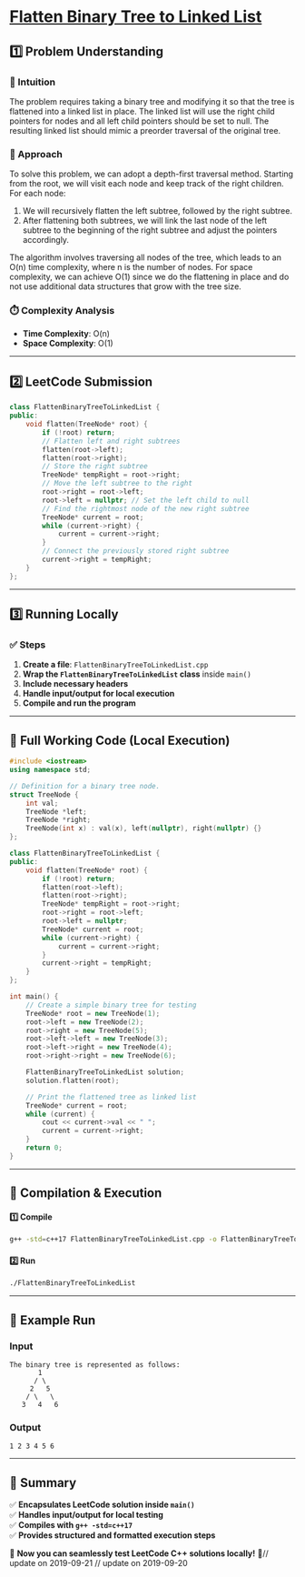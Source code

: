 # **[Flatten Binary Tree to Linked List](https://leetcode.com/problems/flatten-binary-tree-to-linked-list/description/)**  

## **1️⃣ Problem Understanding**  
### **📌 Intuition**  
The problem requires taking a binary tree and modifying it so that the tree is flattened into a linked list in place. The linked list will use the right child pointers for nodes and all left child pointers should be set to null. The resulting linked list should mimic a preorder traversal of the original tree.

### **🚀 Approach**  
To solve this problem, we can adopt a depth-first traversal method. Starting from the root, we will visit each node and keep track of the right children. For each node:
1. We will recursively flatten the left subtree, followed by the right subtree.
2. After flattening both subtrees, we will link the last node of the left subtree to the beginning of the right subtree and adjust the pointers accordingly.

The algorithm involves traversing all nodes of the tree, which leads to an O(n) time complexity, where n is the number of nodes. For space complexity, we can achieve O(1) since we do the flattening in place and do not use additional data structures that grow with the tree size.

### **⏱️ Complexity Analysis**  
- **Time Complexity**: O(n)  
- **Space Complexity**: O(1)  

---  

## **2️⃣ LeetCode Submission**  
```cpp
class FlattenBinaryTreeToLinkedList {
public:
    void flatten(TreeNode* root) {
        if (!root) return;
        // Flatten left and right subtrees
        flatten(root->left);
        flatten(root->right);
        // Store the right subtree
        TreeNode* tempRight = root->right;
        // Move the left subtree to the right
        root->right = root->left;
        root->left = nullptr; // Set the left child to null
        // Find the rightmost node of the new right subtree
        TreeNode* current = root;
        while (current->right) {
            current = current->right;
        }
        // Connect the previously stored right subtree
        current->right = tempRight;
    }
};  
```  

---  

## **3️⃣ Running Locally**  
### **✅ Steps**  
1. **Create a file**: `FlattenBinaryTreeToLinkedList.cpp`  
2. **Wrap the `FlattenBinaryTreeToLinkedList` class** inside `main()`  
3. **Include necessary headers**   
4. **Handle input/output for local execution**  
5. **Compile and run the program**  

---  

## **📝 Full Working Code (Local Execution)**  
```cpp
#include <iostream>
using namespace std;

// Definition for a binary tree node.
struct TreeNode {
    int val;
    TreeNode *left;
    TreeNode *right;
    TreeNode(int x) : val(x), left(nullptr), right(nullptr) {}
};

class FlattenBinaryTreeToLinkedList {
public:
    void flatten(TreeNode* root) {
        if (!root) return;
        flatten(root->left);
        flatten(root->right);
        TreeNode* tempRight = root->right;
        root->right = root->left;
        root->left = nullptr;
        TreeNode* current = root;
        while (current->right) {
            current = current->right;
        }
        current->right = tempRight;
    }
};

int main() {
    // Create a simple binary tree for testing
    TreeNode* root = new TreeNode(1);
    root->left = new TreeNode(2);
    root->right = new TreeNode(5);
    root->left->left = new TreeNode(3);
    root->left->right = new TreeNode(4);
    root->right->right = new TreeNode(6);

    FlattenBinaryTreeToLinkedList solution;
    solution.flatten(root);

    // Print the flattened tree as linked list
    TreeNode* current = root;
    while (current) {
        cout << current->val << " ";
        current = current->right;
    }
    return 0;
}  
```  

---  

## **🔧 Compilation & Execution**  
#### **1️⃣ Compile**  
```bash
g++ -std=c++17 FlattenBinaryTreeToLinkedList.cpp -o FlattenBinaryTreeToLinkedList
```  

#### **2️⃣ Run**  
```bash
./FlattenBinaryTreeToLinkedList
```  

---  

## **🎯 Example Run**  
### **Input**  
```
The binary tree is represented as follows:
       1
      / \
     2   5
    / \   \
   3   4   6
```  
### **Output**  
```
1 2 3 4 5 6 
```  

---  

## **📌 Summary**  
✅ **Encapsulates LeetCode solution inside `main()`**  
✅ **Handles input/output for local testing**  
✅ **Compiles with `g++ -std=c++17`**  
✅ **Provides structured and formatted execution steps**  

🚀 **Now you can seamlessly test LeetCode C++ solutions locally!** 🚀// update on 2019-09-21
// update on 2019-09-20
